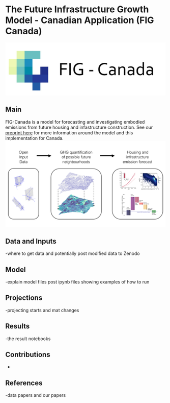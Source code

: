 # The Future Infrastructure Growth Model - Canadian Application (FIG Canada)
![alt text](https://github.com/KeaganHRankin/FIG_canada/blob/main/graphics/fig_canada_logo.JPG)
## Main
FIG-Canada is a model for forecasting and investigating embodied emissions from future housing and infastructure construction. See our [preprint here](https://dx.doi.org/10.2139/ssrn.4647023) for more information around the model and this implementation for Canada.
![alt text](https://github.com/KeaganHRankin/FIG_canada/blob/main/graphics/table%20of%20contents%20graphic.png)

## Data and Inputs
-where to get data and potentially post modified data to Zenodo

## Model
-explain model files post ipynb files showing examples of how to run

## Projections
-projecting starts and mat changes

## Results
-the result notebooks

## Contributions
-

## References
-data papers and our papers
